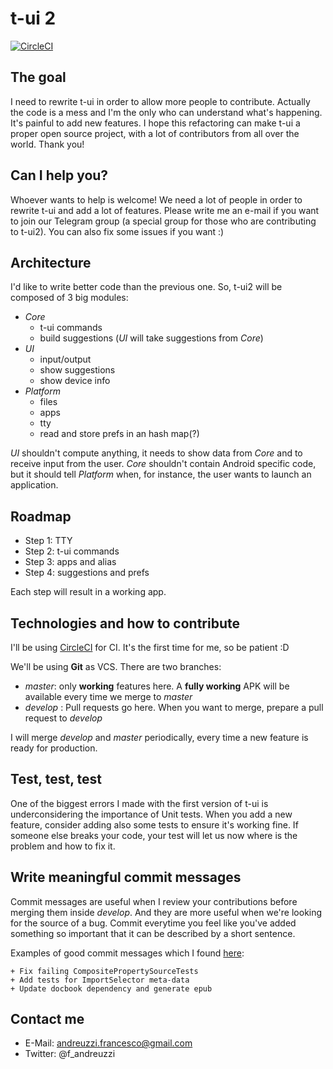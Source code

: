 # t-ui 2

[![CircleCI](https://circleci.com/gh/fAndreuzzi/t-ui2/tree/master.svg?style=svg)](https://circleci.com/gh/fAndreuzzi/t-ui2/tree/master)

## The goal
I need to rewrite t-ui in order to allow more people to contribute. Actually the code is a mess and I'm the only who can understand what's happening. It's painful to add new features. I hope this refactoring can make t-ui a proper open source project, with a lot of contributors from all over the world. Thank you!

## Can I help you?
Whoever wants to help is welcome! We need a lot of people in order to rewrite t-ui and add a lot of features. Please write me an e-mail if you want to join our Telegram group (a special group for those who are contributing to t-ui2). You can also fix some issues if you want :)

## Architecture
I'd like to write better code than the previous one. So, t-ui2 will be composed of 3 big modules:
* *Core*
  + t-ui commands
  + build suggestions (*UI* will take suggestions from *Core*)
* *UI*
  + input/output
  + show suggestions
  + show device info
* *Platform*
  + files
  + apps
  + tty
  + read and store prefs in an hash map(?) 

*UI* shouldn't compute anything, it needs to show data from *Core* and to receive input from the user. *Core* shouldn't contain Android specific code, but it should tell *Platform* when, for instance, the user wants to launch an application.

## Roadmap
* Step 1: TTY
* Step 2: t-ui commands
* Step 3: apps and alias
* Step 4: suggestions and prefs

Each step will result in a working app.

## Technologies and how to contribute
I'll be using [CircleCI](https://circleci.com/) for CI. It's the first time for me, so be patient :D

We'll be using **Git** as VCS. There are two branches:
* *master*: only **working** features here. A **fully working** APK will be available every time we merge to *master*
* *develop* : Pull requests go here. When you want to merge, prepare a pull request to *develop*

I will merge *develop* and *master* periodically, every time a new feature is ready for production.

## Test, test, test
One of the biggest errors I made with the first version of t-ui is underconsidering the importance of Unit tests. When you add a new feature, consider adding also some tests to ensure it's working fine. If someone else breaks your code, your test will let us now where is the problem and how to fix it.

## Write meaningful commit messages
Commit messages are useful when I review your contributions before merging them inside *develop*. And they are more useful when we're looking for the source of a bug. Commit everytime you feel like you've added something so important that it can be described by a short sentence.

Examples of good commit messages which I found [here](https://chris.beams.io/posts/git-commit/):
```
+ Fix failing CompositePropertySourceTests
+ Add tests for ImportSelector meta-data
+ Update docbook dependency and generate epub
```

## Contact me
* E-Mail: andreuzzi.francesco@gmail.com
* Twitter: @f_andreuzzi
